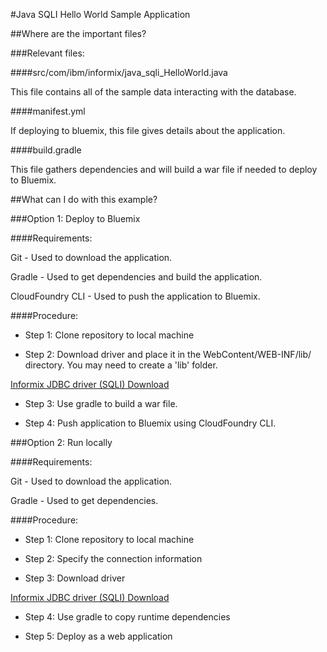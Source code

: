#Java SQLI Hello World Sample Application

##Where are the important files?

###Relevant files:

####src/com/ibm/informix/java_sqli_HelloWorld.java

This file contains all of the sample data interacting with the database.

####manifest.yml

If deploying to bluemix, this file gives details about the application.

####build.gradle

This file gathers dependencies and will build a war file if needed to deploy to Bluemix.

##What can I do with this example?

###Option 1: Deploy to Bluemix

####Requirements:

Git - Used to download the application.

Gradle -  Used to get dependencies and build the application.

CloudFoundry CLI -  Used to push the application to Bluemix.

####Procedure:

 * Step 1: Clone repository to local machine

 * Step 2: Download driver and place it in the WebContent/WEB-INF/lib/ directory. You may need to create a 'lib' folder.

[Informix JDBC driver (SQLI) Download](https://www-01.ibm.com/marketing/iwm/tnd/search.jsp?go=y&rs=ifxjdbc)

 * Step 3: Use gradle to build a war file.
	
 * Step 4: Push application to Bluemix using CloudFoundry CLI.

###Option 2: Run locally

####Requirements:

Git - Used to download the application.

Gradle -  Used to get dependencies.

####Procedure:

 * Step 1: Clone repository to local machine
 
 * Step 2: Specify the connection information
 
 * Step 3: Download driver
 
[Informix JDBC driver (SQLI) Download](https://www-01.ibm.com/marketing/iwm/tnd/search.jsp?go=y&rs=ifxjdbc)

 * Step 4: Use gradle to copy runtime dependencies

 * Step 5: Deploy as a web application
